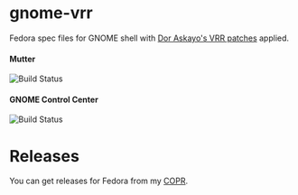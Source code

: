 # gnome-vrr
Fedora spec files for GNOME shell with [Dor Askayo's VRR patches](https://gitlab.gnome.org/GNOME/mutter/-/merge_requests/1154#note_1473614) applied.

#### Mutter
![Build Status](https://copr.fedorainfracloud.org/coprs/kylegospo/gnome-vrr/package/mutter/status_image/last_build.png?)

#### GNOME Control Center
![Build Status](https://copr.fedorainfracloud.org/coprs/kylegospo/gnome-vrr/package/gnome-control-center/status_image/last_build.png?)

# Releases
You can get releases for Fedora from my [COPR](https://copr.fedorainfracloud.org/coprs/kylegospo/gnome-vrr/).